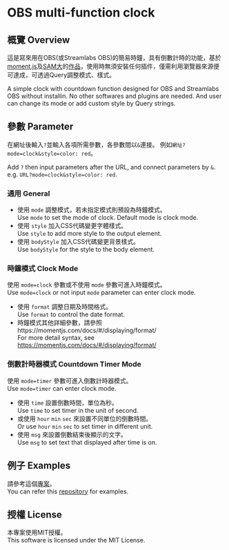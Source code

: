 # OBS multi-function clock

## 概覽 Overview
這是寫來用在OBS(或Streamlabs OBS)的簡易時鐘，具有倒數計時的功能，基於[moment.js](https://momentjs.com/)及[SAM大](https://github.com/sam0737)的[作品](https://gist.github.com/sam0737/a0ee8ca253fc5c84b2aa2ac018f7b8ad)，使用時無須安裝任何插件，僅需利用瀏覽器來源便可達成，可透過Query調整模式、樣式。

A simple clock with countdown function designed for OBS and Streamlabs OBS without installin. No other softwares and plugins are needed. And user can change its mode or add custom style by Query strings.

## 參數 Parameter
在網址後輸入`?`並輸入各項所需參數，各參數間以`&`連接。
例如`網址?mode=clock&style=color: red`。

Add `?` then input parameters after the URL, and connect parameters by `&`.<br />
e.g. `URL?mode=clock&style=color: red`.
### 通用 General
- 使用 `mode` 調整模式，若未指定模式則預設為時鐘模式。<br />Use `mode` to set the mode of clock. Default mode is clock mode.
- 使用 `style` 加入CSS代碼變更字體樣式。<br />Use `style` to add more style to the output element.
- 使用 `bodyStyle` 加入CSS代碼變更背景樣式。<br />Use `bodyStyle` for the style to the body element.

### 時鐘模式 Clock Mode
使用 `mode=clock` 參數或不使用 `mode` 參數可進入時鐘模式。<br />Use `mode=clock` or not input `mode` parameter can enter clock mode.
- 使用 `format` 調整日期及時間格式。<br />Use `format` to control the date format.
- 時鐘模式其他詳細參數，請參照https://momentjs.com/docs/#/displaying/format/<br />For more detail syntax, see https://momentjs.com/docs/#/displaying/format/

### 倒數計時器模式 Countdown Timer Mode
使用 `mode=timer` 參數可進入倒數計時器模式。<br />Use `mode=timer` can enter clock mode.
- 使用 `time` 設置倒數時間，單位為秒。<br />Use `time` to set timer in the unit of second.
- 或使用 `hour` `min` `sec` 來設置不同單位的倒數時間。<br />Or use `hour` `min` `sec` to set timer in different unit.
- 使用 `msg` 來設置倒數結束後顯示的文字。<br />Use `msg` to set text that displayed after time is on.

## 例子 Examples
請參考這個[專案](https://gist.github.com/sam0737/a0ee8ca253fc5c84b2aa2ac018f7b8ad)。<br />
You can refer this [repository](https://gist.github.com/sam0737/a0ee8ca253fc5c84b2aa2ac018f7b8ad) for examples.

## 授權 License
本專案使用MIT授權。<br />
This software is licensed under the MIT License.
